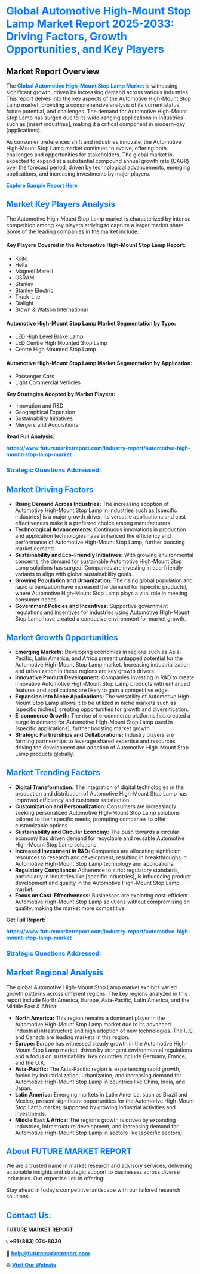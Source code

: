 <h1 style="color: #007BFF;">Global Automotive High-Mount Stop Lamp Market Report 2025-2033: Driving Factors, Growth Opportunities, and Key Players</h1>

<section id="overview">
<h2>Market Report Overview</h2>
<p>The <a href="https://www.futuremarketreport.com/industry-report/automotive-high-mount-stop-lamp-market" style="color: #007BFF; text-decoration: none;"><strong>Global Automotive High-Mount Stop Lamp Market</strong></a> is witnessing significant growth, driven by increasing demand across various industries. This report delves into the key aspects of the Automotive High-Mount Stop Lamp market, providing a comprehensive analysis of its current status, future potential, and challenges. The demand for Automotive High-Mount Stop Lamp has surged due to its wide-ranging applications in industries such as [insert industries], making it a critical component in modern-day [applications].</p>
<p>As consumer preferences shift and industries innovate, the Automotive High-Mount Stop Lamp market continues to evolve, offering both challenges and opportunities for stakeholders. The global market is expected to expand at a substantial compound annual growth rate (CAGR) over the forecast period, driven by technological advancements, emerging applications, and increasing investments by major players.</p>
</section>

<section id="overview">
<p><a href="https://www.futuremarketreport.com/request-sample/reportId=87231" style="color: #007BFF; text-decoration: none;"><strong>Explore Sample Report Here</strong></a></p>
</section>

<section id="key-players">
<h2 style="color: #007BFF;">Market Key Players Analysis</h2>
<p>The Automotive High-Mount Stop Lamp market is characterized by intense competition among key players striving to capture a larger market share. Some of the leading companies in the market include:</p>
<h4>Key Players Covered in the Automotive High-Mount Stop Lamp Report:</h4>
<ul><li>Koito</li><li>Hella</li><li>Magneti Marelli</li><li>OSRAM</li><li>Stanley</li><li>Stanley Electric</li><li>Truck-Lite</li><li>Dialight</li><li>Brown &amp; Watson International</li></ul>
<h4>Automotive High-Mount Stop Lamp Market Segmentation by Type:</h4>
<ul><li>LED High Level Brake Lamp</li><li>LED Centre High Mounted Stop Lamp</li><li>Centre High Mounted Stop Lamp</li></ul>

<h4>Automotive High-Mount Stop Lamp Market Segmentation by Application:</h4>
<ul><li>Passenger Cars</li><li>Light Commercial Vehicles</li></ul>
<p><strong>Key Strategies Adopted by Market Players:</strong></p>
<ul>
<li>Innovation and R&D</li>
<li>Geographical Expansion</li>
<li>Sustainability Initiatives</li>
<li>Mergers and Acquisitions</li>
</ul>
</section>

<section>
<p><strong>Read Full Analysis: </strong></p><a href="https://www.futuremarketreport.com/industry-report/automotive-high-mount-stop-lamp-market" style="color: #007BFF; text-decoration: none;"><strong>https://www.futuremarketreport.com/industry-report/automotive-high-mount-stop-lamp-market</strong></a>
<h3 style="color: #007BFF;">Strategic Questions Addressed:</h3>
</section>

<section id="driving-factors">
<h2 style="color: #007BFF;">Market Driving Factors</h2>
<ul>
<li><strong>Rising Demand Across Industries:</strong> The increasing adoption of Automotive High-Mount Stop Lamp in industries such as [specific industries] is a major growth driver. Its versatile applications and cost-effectiveness make it a preferred choice among manufacturers.</li>
<li><strong>Technological Advancements:</strong> Continuous innovations in production and application technologies have enhanced the efficiency and performance of Automotive High-Mount Stop Lamp, further boosting market demand.</li>
<li><strong>Sustainability and Eco-Friendly Initiatives:</strong> With growing environmental concerns, the demand for sustainable Automotive High-Mount Stop Lamp solutions has surged. Companies are investing in eco-friendly variants to align with global sustainability goals.</li>
<li><strong>Growing Population and Urbanization:</strong> The rising global population and rapid urbanization have increased the demand for [specific products], where Automotive High-Mount Stop Lamp plays a vital role in meeting consumer needs.</li>
<li><strong>Government Policies and Incentives:</strong> Supportive government regulations and incentives for industries using Automotive High-Mount Stop Lamp have created a conducive environment for market growth.</li>
</ul>
</section>

<section id="growth-opportunities">
<h2 style="color: #007BFF;">Market Growth Opportunities</h2>
<ul>
<li><strong>Emerging Markets:</strong> Developing economies in regions such as Asia-Pacific, Latin America, and Africa present untapped potential for the Automotive High-Mount Stop Lamp market. Increasing industrialization and urbanization in these regions are key growth drivers.</li>
<li><strong>Innovative Product Development:</strong> Companies investing in R&D to create innovative Automotive High-Mount Stop Lamp products with enhanced features and applications are likely to gain a competitive edge.</li>
<li><strong>Expansion into Niche Applications:</strong> The versatility of Automotive High-Mount Stop Lamp allows it to be utilized in niche markets such as [specific niches], creating opportunities for growth and diversification.</li>
<li><strong>E-commerce Growth:</strong> The rise of e-commerce platforms has created a surge in demand for Automotive High-Mount Stop Lamp used in [specific applications], further boosting market growth.</li>
<li><strong>Strategic Partnerships and Collaborations:</strong> Industry players are forming partnerships to leverage shared expertise and resources, driving the development and adoption of Automotive High-Mount Stop Lamp products globally.</li>
</ul>
</section>

<section id="trending-factors">
<h2 style="color: #007BFF;">Market Trending Factors</h2>
<ul>
<li><strong>Digital Transformation:</strong> The integration of digital technologies in the production and distribution of Automotive High-Mount Stop Lamp has improved efficiency and customer satisfaction.</li>
<li><strong>Customization and Personalization:</strong> Consumers are increasingly seeking personalized Automotive High-Mount Stop Lamp solutions tailored to their specific needs, prompting companies to offer customizable options.</li>
<li><strong>Sustainability and Circular Economy:</strong> The push towards a circular economy has driven demand for recyclable and reusable Automotive High-Mount Stop Lamp solutions.</li>
<li><strong>Increased Investment in R&D:</strong> Companies are allocating significant resources to research and development, resulting in breakthroughs in Automotive High-Mount Stop Lamp technology and applications.</li>
<li><strong>Regulatory Compliance:</strong> Adherence to strict regulatory standards, particularly in industries like [specific industries], is influencing product development and quality in the Automotive High-Mount Stop Lamp market.</li>
<li><strong>Focus on Cost-Effectiveness:</strong> Businesses are exploring cost-efficient Automotive High-Mount Stop Lamp solutions without compromising on quality, making the market more competitive.</li>
</ul>
</section>

<section>
<p><strong>Get Full Report: </strong></p><a href="https://www.futuremarketreport.com/industry-report/automotive-high-mount-stop-lamp-market" style="color: #007BFF; text-decoration: none;"><strong>https://www.futuremarketreport.com/industry-report/automotive-high-mount-stop-lamp-market</strong></a>
<h3 style="color: #007BFF;">Strategic Questions Addressed:</h3>
</section>


<section id="regional-analysis">
<h2 style="color: #007BFF;">Market Regional Analysis</h2>
<p>The global Automotive High-Mount Stop Lamp market exhibits varied growth patterns across different regions. The key regions analyzed in this report include North America, Europe, Asia-Pacific, Latin America, and the Middle East & Africa:</p>
<ul>
<li><strong>North America:</strong> This region remains a dominant player in the Automotive High-Mount Stop Lamp market due to its advanced industrial infrastructure and high adoption of new technologies. The U.S. and Canada are leading markets in this region.</li>
<li><strong>Europe:</strong> Europe has witnessed steady growth in the Automotive High-Mount Stop Lamp market, driven by stringent environmental regulations and a focus on sustainability. Key countries include Germany, France, and the U.K.</li>
<li><strong>Asia-Pacific:</strong> The Asia-Pacific region is experiencing rapid growth, fueled by industrialization, urbanization, and increasing demand for Automotive High-Mount Stop Lamp in countries like China, India, and Japan.</li>
<li><strong>Latin America:</strong> Emerging markets in Latin America, such as Brazil and Mexico, present significant opportunities for the Automotive High-Mount Stop Lamp market, supported by growing industrial activities and investments.</li>
<li><strong>Middle East & Africa:</strong> The region’s growth is driven by expanding industries, infrastructure development, and increasing demand for Automotive High-Mount Stop Lamp in sectors like [specific sectors].</li>
</ul>
</section>

<footer>
<h2 style="color: #007BFF;">About FUTURE MARKET REPORT</h2>
<p>We are a trusted name in market research and advisory services, delivering actionable insights and strategic support to businesses across diverse industries. Our expertise lies in offering:</p>

<p>Stay ahead in today’s competitive landscape with our tailored research solutions.</p>

<h2 style="color: #007BFF;">Contact Us:</h2>
<p><strong>FUTURE MARKET REPORT</strong></p>
<p>📞 <strong>+91 (883) 074-8030</strong></p>
<p>📧 <strong><a href="mailto:help@futuremarketreport.com" style="color: #007BFF;">help@futuremarketreport.com</a></strong></p>
<p>🌐 <strong><a href="https://www.futuremarketreport.com/" style="color: #007BFF;">Visit Our Website</a></strong></p>
</footer>